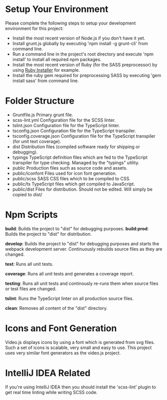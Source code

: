 # Setup Your Environment #

Please complete the following steps to setup your development environment for this project:
* Install the most recent version of Node.js if you don't have it yet.
* Install grunt.js globally by executing 'npm install -g grunt-cli' from command line.
* Run a command line in the project's root directory and execute 'npm install' to install all required npm packages.
* Install the most recent version of Ruby (for the SASS preprocessor) by using [Ruby Installer](http://rubyinstaller.org/) for example.
* Install the ruby gem required for preprocessing SASS by executing 'gem install sass' from command line.

# Folder Structure #

* Gruntfile.js                          Primary grunt file.
* scss-lint.yml                         Configuration file for the SCSS linter.
* tslint.json                           Configuration file for the TypeScript linter.
* tsconfig.json                         Configuration file for the TypeScript transpiler.
* tsconfig.coverage.json                Configuration file for the TypeScript transpiler (for unit text coverage).
* dist                                  Distribution files (compiled software ready for shipping or debugging).
* typings                               TypeScript definition files which are fed to the TypeScript transpiler for type checking. Managed by the "typings" utility.
* public                                Production files such as source code and assets.
* public/iconfont                       Files used for icon font generation.
* public/scss                           SASS CSS files which to be compiled to CSS.
* public/ts                             TypeScript files which get compiled to JavaScript.
* public/dist                           Files for distribution. Should not be edited. Will simply be copied to dist/

# Npm Scripts #

**build**: Builds the project to "dist" for debugging purposes.
**build:prod**: Builds the project to "dist" for distribution.

**develop**: Builds the project to "dist" for debugging purposes and starts the webpack development server. Continuously rebuilds source files as they are changed.

**test**: Runs all unit tests.

**coverage**: Runs all unit tests and generates a coverage report.

**testing**: Runs all unit tests and continously re-runs them when source files or test files are changed.

**tslint**: Runs the TypeScript linter on all production source files.

**clean**: Removes all content of the "dist" directory.

# Icons and Font Generation #

Video.js displays icons by using a font which is generated from svg files. Such a set of icons is scalable, very small and easy to use.
This project uses very similar font generators as the video.js project.

# IntelliJ IDEA Related #

If you're using IntelliJ IDEA then you should install the 'scss-lint' plugin to get real time linting while writing SCSS code.
